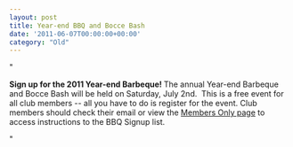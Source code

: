 ```yaml
---
layout: post
title: Year-end BBQ and Bocce Bash
date: '2011-06-07T00:00:00+00:00'
category: "Old"
---
```

"<p><strong>Sign up for the 2011 Year-end Barbeque! </strong>The annual Year-end Barbeque and Bocce Bash will be held on Saturday&#44; July 2nd.&#160; This is a free event for all club members -- all you have to do is register for the event. Club members should check their email or view the <a href="http://www.yeastwranglers.ca/MembersOnly/tabid/261/Default.aspx">Members Only page</a> to access instructions&#160;to the BBQ&#160;Signup list.</p>"
